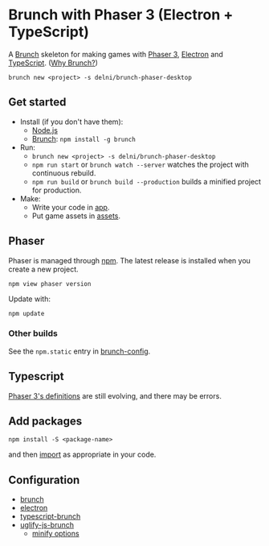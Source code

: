 Brunch with Phaser 3 (Electron + TypeScript)
====================

A [Brunch](http://brunch.io) skeleton for making games with [Phaser 3](http://phaser.io/phaser3), [Electron][1] and [TypeScript][4]. ([Why Brunch?](http://brunch.io/docs/why-brunch))

    brunch new <project> -s delni/brunch-phaser-desktop

Get started
-----------

- Install (if you don't have them):
  - [Node.js](https://nodejs.org)
  - [Brunch](http://brunch.io): `npm install -g brunch`
- Run:
  - `brunch new <project> -s delni/brunch-phaser-desktop`
  - `npm run start` or `brunch watch --server` watches the project with continuous rebuild.
  - `npm run build` or `brunch build --production` builds a minified project for production.
- Make:
  - Write your code in [app](app).
  - Put game assets in [assets](app/static/assets).

Phaser
------

Phaser is managed through [npm](https://docs.npmjs.com/cli/npm). The latest release is installed when you create a new project.

    npm view phaser version

Update with:

    npm update

### Other builds

See the `npm.static` entry in [brunch-config](./brunch-config.coffee).

Typescript
----------

[Phaser 3's definitions][3] are still evolving, and there may be errors.

Add packages
------------

    npm install -S <package-name>

and then [import][2] as appropriate in your code.

Configuration
-------------

- [brunch](http://brunch.io/docs/config)
- [electron][1]
- [typescript-brunch](https://www.npmjs.com/package/typescript-brunch#brunch-config)
- [uglify-js-brunch](https://www.npmjs.com/package/uglify-js-brunch#usage)
  - [minify options](https://www.npmjs.com/package/uglify-js#minify-options)

[1]: https://www.electronjs.org
[2]: https://www.typescriptlang.org/docs/handbook/modules.html
[3]: https://github.com/photonstorm/phaser3-docs/tree/master/typescript
[4]: https://www.typescriptlang.org
